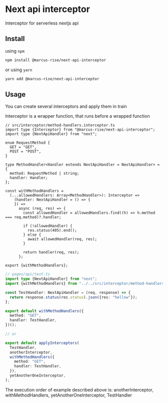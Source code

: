 # Next api interceptor

Interceptor for serverless nextjs api

## Install

using `npm`

```bash
npm install @marcus-rise/next-api-interceptor
```

or using `yarn`

```bash
yarn add @marcus-rise/next-api-interceptor
```

## Usage

You can create several interceptors and apply them in train

Interceptor is a wrapper function, that runs before a wrapped function

```tsx
// src/interceptor/method-handlers.interceptor.ts
import type {Interceptor} from "@marcus-rise/next-api-interceptor";
import type {NextApiHandler} from "next";

enum RequestMethod {
  GET = "GET",
  POST = "POST",
}

type MethodHandler<Handler extends NextApiHandler = NextApiHandler> = {
  method: RequestMethod | string;
  handler: Handler;
};

const withMethodHandlers =
  (...allowedHandlers: Array<MethodHandler>): Interceptor =>
    (handler: NextApiHandler = () => {
    }) =>
      async (req, res) => {
        const allowedHandler = allowedHandlers.find((h) => h.method === req.method)?.handler;

        if (!allowedHandler) {
          res.status(405).end();
        } else {
          await allowedHandler(req, res);
        }

        return handler(req, res);
      };

export {withMethodHandlers};
```

```ts
// pages/api/test.ts
import type {NextApiHandler} from "next";
import {withMethodHandlers} from "../../src/interceptor/method-handlers.interceptor.ts";

const TestHandler: NextApiHandler = (req, response) => {
  return response.status(res.status).json({res: "hellow"});
};

export default withMethodHandlers({
  method: "GET",
  handler: TestHandler,
})();

// or

export default applyInterceptors(
  TestHandler,
  anotherInterceptor,
  withMethodHandlers({
    method: "GET",
    handler: TestHandler,
  }),
  yetAnotherOneInterceptor,
);
```

The execution order of example described above is: anotherInterceptor, withMethodHandlers,
yetAnotherOneInterceptor, TestHandler
